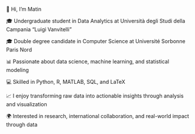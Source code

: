 👋 Hi, I’m Matin

🎓 Undergraduate student in Data Analytics at Università degli Studi della Campania “Luigi Vanvitelli”

🎓 Double degree candidate in Computer Science at Université Sorbonne Paris Nord

📊 Passionate about data science, machine learning, and statistical modeling

💻 Skilled in Python, R, MATLAB, SQL, and LaTeX

📈 I enjoy transforming raw data into actionable insights through analysis and visualization

🌍 Interested in research, international collaboration, and real-world impact through data
